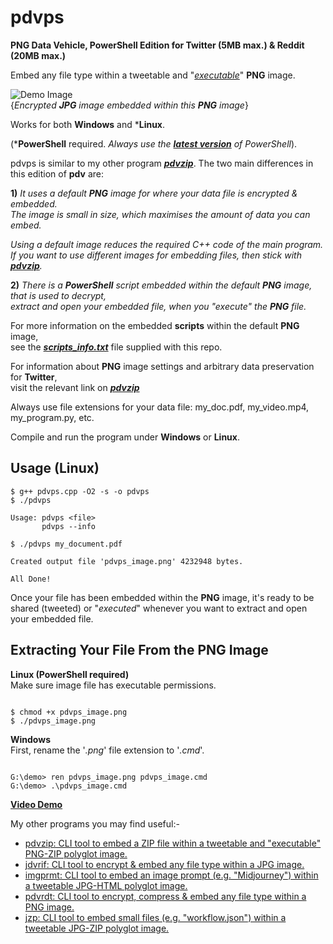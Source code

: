 # pdvps

**PNG Data Vehicle, PowerShell Edition for Twitter (5MB max.) & Reddit (20MB max.)**

Embed any file type within a tweetable and "[*executable*](https://github.com/CleasbyCode/pdvps#extracting-your-file-from-the-png-image)" **PNG** image.  

![Demo Image](https://github.com/CleasbyCode/pdvps/blob/main/Demo_Image/soldier.png)  
{*Encrypted **JPG** image embedded within this **PNG** image*}

Works for both **Windows** and ***Linux**. 

(***PowerShell** required. *Always use the [***latest version***](https://github.com/PowerShell/PowerShell/releases) of PowerShell*).

pdvps is similar to my other program [***pdvzip***](https://github.com/CleasbyCode/pdvzip). The two main differences in this edition of **pdv** are: 

**1)** *It uses a default **PNG** image for where your data file is encrypted & embedded.  
The image is small in size, which maximises the amount of data you can embed.*  

*Using a default image reduces the required C++ code of the main program.  
If you want to use different images for embedding files, then stick with [***pdvzip***](https://github.com/CleasbyCode/pdvzip).*

**2)** *There is a **PowerShell** script embedded within the default **PNG** image, that is used to decrypt,  
extract and open your embedded file, when you "*execute*" the **PNG** file.*

For more information on the embedded **scripts** within the default **PNG** image,  
see the [***scripts_info.txt***](https://github.com/CleasbyCode/pdvps/blob/main/src/scripts_info.txt) file supplied with this repo.

For information about **PNG** image settings and arbitrary data preservation for **Twitter**,  
visit the relevant link on [***pdvzip***](https://github.com/CleasbyCode/pdvzip#png-image-requirements-for-arbitrary-data-preservation)

Always use file extensions for your data file: my_doc.pdf, my_video.mp4, my_program.py, etc.

Compile and run the program under **Windows** or **Linux**.

## Usage (Linux)

```console
$ g++ pdvps.cpp -O2 -s -o pdvps
$ ./pdvps

Usage: pdvps <file>
       pdvps --info

$ ./pdvps my_document.pdf

Created output file 'pdvps_image.png' 4232948 bytes.

All Done!

```

Once your file has been embedded within the **PNG** image, it's ready to be shared (tweeted) or "*executed*" whenever you want to extract and open your embedded file.

## Extracting Your File From the PNG Image
**Linux (PowerShell required)**    
Make sure image file has executable permissions.
```console

$ chmod +x pdvps_image.png
$ ./pdvps_image.png 

```  
**Windows**   
First, rename the '*.png*' file extension to '*.cmd*'.
```console

G:\demo> ren pdvps_image.png pdvps_image.cmd
G:\demo> .\pdvps_image.cmd

```

[**Video Demo**](https://www.youtube.com/watch_popup?v=FCleYo9vJas)

My other programs you may find useful:-

* [pdvzip: CLI tool to embed a ZIP file within a tweetable and "executable" PNG-ZIP polyglot image.](https://github.com/CleasbyCode/pdvzip)
* [jdvrif: CLI tool to encrypt & embed any file type within a JPG image.](https://github.com/CleasbyCode/jdvrif)
* [imgprmt: CLI tool to embed an image prompt (e.g. "Midjourney") within a tweetable JPG-HTML polyglot image.](https://github.com/CleasbyCode/imgprmt)
* [pdvrdt: CLI tool to encrypt, compress & embed any file type within a PNG image.](https://github.com/CleasbyCode/pdvrdt)
* [jzp: CLI tool to embed small files (e.g. "workflow.json") within a tweetable JPG-ZIP polyglot image.](https://github.com/CleasbyCode/jzp)  

##

